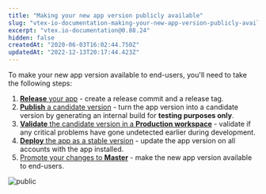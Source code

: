 ```yaml
---
title: "Making your new app version publicly available"
slug: "vtex-io-documentation-making-your-new-app-version-publicly-available"
excerpt: "vtex.io-documentation@0.88.24"
hidden: false
createdAt: "2020-06-03T16:02:44.750Z"
updatedAt: "2022-12-13T20:17:44.423Z"
---
```


To make your new app version available to end-users, you'll need to take the following steps:

1. [**Release** your app](https://developers.vtex.com/vtex-developer-docs/docs/vtex-io-documentation-releasing-a-new-app-version) - create a release commit and a release tag.
2. [**Publish** a candidate version](https://developers.vtex.com/vtex-developer-docs/docs/vtex-io-documentation-publishing-an-app) - turn the app version into a candidate version by generating an internal build for **testing purposes only**.
3. [**Validate** the candidate version in a **Production workspace**](https://developers.vtex.com/vtex-developer-docs/docs/vtex-io-documentation-publishing-an-app) - validate if any critical problems have gone undetected earlier during development.
4. [**Deploy** the app as a stable version](https://developers.vtex.com/vtex-developer-docs/docs/vtex-io-documentation-deploying-the-app-stable-version) - update the app version on all accounts with the app installed.
5. [Promote your changes to **Master**](https://developers.vtex.com/vtex-developer-docs/docs/vtex-io-documentation-promoting-a-workspace-to-master) - make the new app version available to end-users.

![public](https://cdn.jsdelivr.net/gh/vtexdocs/dev-portal-content@main/images/vtex-io-documentation-making-your-new-app-version-publicly-available-0.png)
